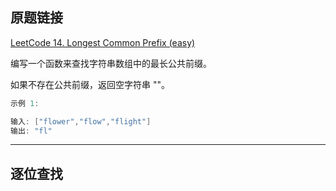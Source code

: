 ## 原题链接

[LeetCode 14. Longest Common Prefix (easy)](https://leetcode-cn.com/problems/longest-common-prefix/)

编写一个函数来查找字符串数组中的最长公共前缀。

如果不存在公共前缀，返回空字符串 ""。

```cpp
示例 1:

输入: ["flower","flow","flight"]
输出: "fl"
```

---

## 逐位查找



